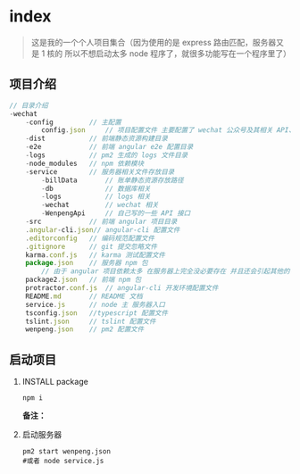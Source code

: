 # index

> 这是我的一个个人项目集合（因为使用的是 express 路由匹配，服务器又是 1 核的 所以不想启动太多 node 程序了，就很多功能写在一个程序里了）

## 项目介绍
```javascript
// 目录介绍
-wechat
    -config         // 主配置
        config.json     // 项目配置文件 主要配置了 wechat 公众号及其相关 API、主机相关、图灵机器人、mysql等
    -dist           // 前端静态资源构建目录
    -e2e            // 前端 angular e2e 配置目录
    -logs           // pm2 生成的 logs 文件目录
    -node_modules   // npm 依赖模块
    -service        // 服务器相关文件存放目录
        -billData       // 账单静态资源存放路径
        -db             // 数据库相关
        -logs           // logs 相关
        -wechat         // wechat 相关
        -WenpengApi     // 自己写的一些 API 接口
    -src            // 前端 angular 项目目录
    .angular-cli.json// angular-cli 配置文件
    .editorconfig   // 编码规范配置文件
    .gitignore      // git 提交忽略文件
    karma.conf.js   // karma 测试配置文件
    package.json    // 服务器 npm 包
        // 由于 angular 项目依赖太多 在服务器上完全没必要存在 并且还会引起其他的 BUG 所以单独分开
    package2.json   // 前端 npm 包
    protractor.conf.js  // angular-cli 开发环境配置文件
    README.md       // README 文档
    service.js      // node 主 服务器入口
    tsconfig.json   //typescript 配置文件
    tslint.json     // tslint 配置文件
    wenpeng.json    // pm2 配置文件
```

## 启动项目
1. INSTALL package

   ```shell
   npm i
   ```

   **备注：**

2. 启动服务器

    ```shell
    pm2 start wenpeng.json
    #或者 node service.js
    ```

    ​